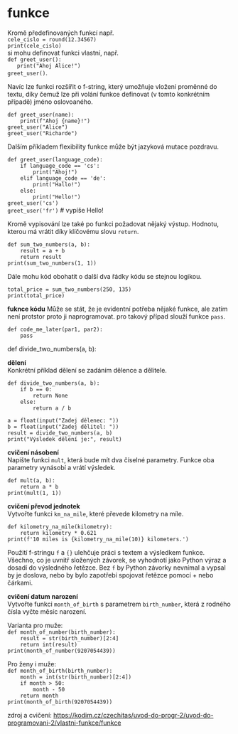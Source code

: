 # funkce

Kromě předefinovaných funkcí např.  
`cele_cislo = round(12.34567)`  
`print(cele_cislo)`  
si mohu definovat funkci vlastní, např.  
`def greet_user():`  
`   print("Ahoj Alice!")`  
`greet_user()`.  

Navíc lze funkci rozšířit o f-string, který umožňuje vložení proměnné do textu, díky čemuž lze při volání funkce definovat (v tomto konkrétním případě) jméno oslovoaného.  

`def greet_user(name):`  
`    print(f"Ahoj {name}!")`  
`greet_user("Alice")`  
`greet_user("Richarde")`  

Dalším příkladem flexibility funkce může být jazyková mutace pozdravu.  

`def greet_user(language_code):`  
`    if language_code == 'cs':`  
`        print("Ahoj!")`  
`    elif language_code == 'de':`  
`        print("Hallo!")`  
`    else:`  
`        print("Hello!")`  
`greet_user('cs')`  
`greet_user('fr')` # vypíše Hello!   

Kromě vypisování lze také po funkci požadovat nějaký výstup. Hodnotu, kterou má vrátit díky klíčovému slovu `return`.

`def sum_two_numbers(a, b):`  
`    result = a + b`  
`    return result`  
`print(sum_two_numbers(1, 1))`  

Dále mohu kód obohatit o další dva řádky kódu se stejnou logikou.

`total_price = sum_two_numbers(250, 135)`  
`print(total_price)`  

**fuknce kódu**
Může se stát, že je evidentní potřeba nějaké funkce, ale zatím není protstor proto ji naprogramovat. pro takový případ slouží funkce `pass`.  

`def code_me_later(par1, par2):`  
`    pass`

def divide_two_numbers(a, b):


**dělení**  
Konkrétní příklad dělení se zadáním dělence a dělitele.  

`def divide_two_numbers(a, b):`  
`    if b == 0:`  
`        return None`  
`    else:`  
`        return a / b`  

`a = float(input("Zadej dělenec: "))`  
`b = float(input("Zadej dělitel: "))`  
`result = divide_two_numbers(a, b)`  
`print("Výsledek dělení je:", result)`  

**cvičení násobení**  
Napište funkci `mult`, která bude mít dva číselné parametry. Funkce oba parametry vynásobí a vrátí výsledek.  

`def mult(a, b):`  
`    return a * b`  
`print(mult(1, 1))`  

**cvičení převod jednotek**  
Vytvořte funkci `km_na_mile`, které převede kilometry na míle.  

`def kilometry_na_mile(kilometry):`  
`    return kilometry * 0.621`  
`print(f'10 miles is {kilometry_na_mile(10)} kilometers.')`  

Použití f-stringu `f` a `{}` ulehčuje práci s textem a výsledkem funkce. Všechno, co je uvnitř složených závorek, se vyhodnotí jako Python výraz a dosadí do výsledného řetězce. Bez `f` by Python závorky nevnímal a vypsal by je doslova, nebo by bylo zapotřebí spojovat řetězce pomocí + nebo čárkami.  

**cvičení datum narození**  
Vytvořte funkci `month_of_birth` s parametrem `birth_number`, která z rodného čísla vyčte měsíc narození.  

Varianta pro muže:  
`def month_of_number(birth_number):`  
`    result = str(birth_number)[2:4]`  
`    return int(result)`  
`print(month_of_number(9207054439))`  

Pro ženy i muže:  
`def month_of_birth(birth_number):`  
`    month = int(str(birth_number)[2:4])`  
`    if month > 50:`  
`        month - 50`  
`    return month`  
`print(month_of_birth(9207054439))`  

zdroj a cvičení: https://kodim.cz/czechitas/uvod-do-progr-2/uvod-do-programovani-2/vlastni-funkce/funkce

